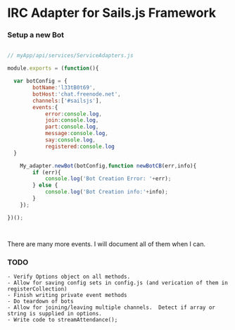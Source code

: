 # IRC Adapter for Sails.js Framework

### Setup a new Bot


```javascript

// myApp/api/services/ServiceAdapters.js

module.exports = (function(){

  var botConfig = {
  	    botName:'l33tB0t69',
  	    botHost:'chat.freenode.net',
  	    channels:['#sailsjs'],
  	    events:{
  	        error:console.log,
  	        join:console.log,
  	        part:console.log,
  	        message:console.log,
  	        say:console.log,
  	        registered:console.log
  }

	My_adapter.newBot(botConfig,function newBotCB(err,info){
	    if (err){
	        console.log('Bot Creation Error: '+err);
	    } else {
	        console.log('Bot Creation info:'+info);   
	    }
	});

})();

	
```

There are many more events.  I will document all of them when I can.  


### TODO

	- Verify Options object on all methods.
	- Allow for saving config sets in config.js (and verication of them in registerCollection)
	- Finish writing private event methods
	- Do teardown of bots
	- Allow for joining/leaving multiple channels.  Detect if array or string is supplied in options.
	- Write code to streamAttendance();
